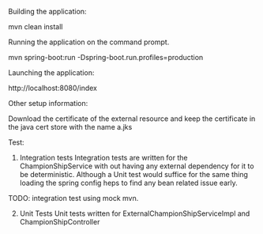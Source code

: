 Building the application:

mvn clean install

Running the application on the command prompt.

mvn spring-boot:run -Dspring-boot.run.profiles=production


Launching the application:

http://localhost:8080/index

Other setup information:

Download the certificate of the external resource  and keep the certificate in the java cert store with the name a.jks

Test:

1) Integration tests
  Integration tests are written for the ChampionShipService with out having any external dependency for it to be deterministic. Although a Unit test would suffice for the same thing loading the spring config
  heps to find any bean related issue early.

  TODO: integration test using mock mvn.

2) Unit Tests
   Unit tests written for ExternalChampionShipServiceImpl and ChampionShipController

